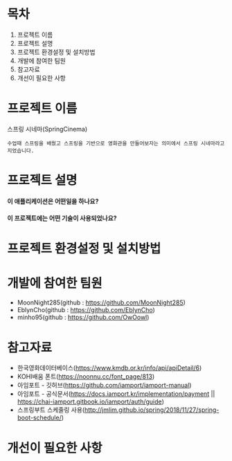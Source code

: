 # 목차
1. 프로젝트 이름 
2. 프로젝트 설명 
3. 프로젝트 환경설정 및 설치방법 
4. 개발에 참여한 팀원 
5. 참고자료 
6. 개선이 필요한 사항 


# 프로젝트 이름 
스프링 시네마(SpringCinema)
    
    수업때 스프링을 배웠고 스프링을 기반으로 영화관을 만들어보자는 의미에서 스프링 시네마라고 지었습니다.

# 프로젝트 설명
#### 이 애플리케이션은 어떤일을 하나요?
#### 이 프로젝트에는 어떤 기술이 사용되었나요?

# 프로젝트 환경설정 및 설치방법 

# 개발에 참여한 팀원 
* MoonNight285(github : https://github.com/MoonNight285)
* EblynCho(github : https://github.com/EblynCho)
* minho95(github : https://github.com/OwOowl)

# 참고자료 
* 한국영화데이터베이스(https://www.kmdb.or.kr/info/api/apiDetail/6)
* KOHI배움 폰트(https://noonnu.cc/font_page/813)
* 아임포트 - 깃허브(https://github.com/iamport/iamport-manual)
* 아임포트 - 공식문서(https://docs.iamport.kr/implementation/payment || https://chai-iamport.gitbook.io/iamport/auth/guide)
* 스프링부트 스케줄링 사용(http://jmlim.github.io/spring/2018/11/27/spring-boot-schedule/)

# 개선이 필요한 사항


